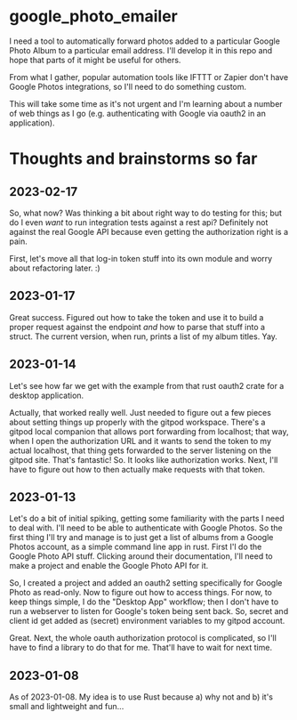 # google_photo_emailer
I need a tool to automatically forward photos added to a particular Google Photo Album to a particular email address. I'll develop it in this repo and hope that parts of it might be useful for others. 

From what I gather, popular automation tools like IFTTT or Zapier don't have Google Photos integrations, so I'll need to do something custom.

This will take some time as it's not urgent and I'm learning about a number of web things as I go (e.g. authenticating with Google via oauth2 in an application).

# Thoughts and brainstorms so far
## 2023-02-17
So, what now? Was thinking a bit about right way to do testing for this; but do I even _want_ to run integration tests against a rest api? Definitely not against the real Google API because even getting the authorization 
right is a pain. 

First, let's move all that log-in token stuff into its own module and worry about refactoring later. :)

## 2023-01-17
Great success. Figured out how to take the token and use it to build a proper request against the 
endpoint _and_ how to parse that stuff into a struct. The current version, when run, prints a list 
of my album titles. Yay.

## 2023-01-14
Let's see how far we get with the example from that rust oauth2 crate for a desktop application. 

Actually, that worked really well. Just needed to figure out a few pieces about setting things up properly with the gitpod workspace. There's a gitpod local companion that allows 
port forwarding from localhost; that way, when I open the authorization URL and it wants to send the token to my actual localhost, that thing gets forwarded to the 
server listening on the gitpod site. That's fantastic! So. It looks like authorization works. Next, I'll have to figure out how to then actually make requests with that token.

## 2023-01-13
Let's do a bit of initial spiking, getting some familiarity with the parts I need to deal with. I'll need to be able to authenticate with Google Photos. So the first thing I'll try and manage is to just get a list of albums from a 
Google Photos account, as a simple command line app in rust. First I'l do the Google Photo API stuff. Clicking around their documentation, I'll need to make a project and enable the Google Photo API for it.

So, I created a project and added an oauth2 setting specifically for Google Photo as read-only. Now to figure out how to access things. For now, to keep things simple, I do the "Desktop App" workflow; then I don't have to run a webserver to listen for Google's token being sent back. So, secret and client id get added as (secret) environment variables to my gitpod account.

Great. Next, the whole oauth authorization protocol is complicated, so I'll have to find a library to do that for me. That'll have to wait for next time.

## 2023-01-08
As of 2023-01-08. My idea is to use Rust because a) why not and b) it's small and lightweight and fun...
